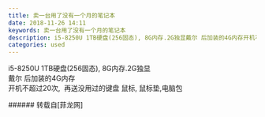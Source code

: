 ```yaml
---
title: 卖一台用了没有一个月的笔记本
date: 2018-11-26 14:11
keywords: 卖一台用了没有一个月的笔记本
description: i5-8250U 1TB硬盘(256固态), 8G内存.2G独显戴尔 后加装的4G内存开机不超过20次,  再送没用过的键盘 鼠标, 鼠标垫,电脑包
categories: used
---
```

<td class="t_f" id="postmessage_2357049">

i5-8250U 1TB硬盘(256固态), 8G内存.2G独显<br/>
戴尔 后加装的4G内存<br/>
开机不超过20次,  再送没用过的键盘 鼠标, 鼠标垫,电脑包<br/>
</td>
###### 转载自[菲龙网]
